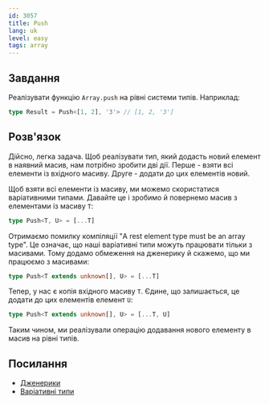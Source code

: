```yaml
---
id: 3057
title: Push
lang: uk
level: easy
tags: array
---
```


## Завдання

Реалізувати функцію `Array.push` на рівні системи типів.
Наприклад:

```typescript
type Result = Push<[1, 2], '3'> // [1, 2, '3']
```

## Розв'язок

Дійсно, легка задача.
Щоб реалізувати тип, який додасть новий елемент в наявний масив, нам потрібно зробити дві дії.
Перше - взяти всі елементи із вхідного масиву.
Друге - додати до цих елементів новий.

Щоб взяти всі елементи із масиву, ми можемо скористатися варіативними типами.
Давайте це і зробимо й повернемо масив з елементами із масиву `T`:

```typescript
type Push<T, U> = [...T]
```

Отримаємо помилку компіляції "A rest element type must be an array type".
Це означає, що наші варіативні типи можуть працювати тільки з масивами.
Тому додамо обмеження на дженерику й скажемо, що ми працюємо з масивами:

```typescript
type Push<T extends unknown[], U> = [...T]
```

Тепер, у нас є копія вхідного масиву `T`.
Єдине, що залишається, це додати до цих елементів елемент `U`:

```typescript
type Push<T extends unknown[], U> = [...T, U]
```

Таким чином, ми реалізували операцію додавання нового елементу в масив на рівні типів.

## Посилання

- [Дженерики](https://www.typescriptlang.org/docs/handbook/2/generics.html)
- [Варіативні типи](https://www.typescriptlang.org/docs/handbook/release-notes/typescript-4-0.html#variadic-tuple-types)
